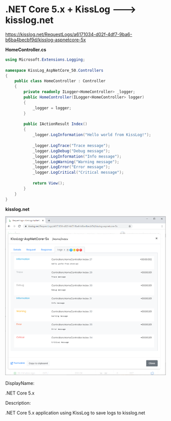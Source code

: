 # .NET Core 5.x + KissLog ---> kisslog.net

https://kisslog.net/RequestLogs/a6171034-d02f-4df7-9ba6-b6ba4becbf9d/kisslog-aspnetcore-5x

**HomeController.cs**

```csharp
using Microsoft.Extensions.Logging;

namespace KissLog_AspNetCore_50.Controllers
{
    public class HomeController : Controller
    {
        private readonly ILogger<HomeController> _logger;
        public HomeController(ILogger<HomeController> logger)
        {
            _logger = logger;
        }

        public IActionResult Index()
        {
            _logger.LogInformation("Hello world from KissLog!");

            _logger.LogTrace("Trace message");
            _logger.LogDebug("Debug message");
            _logger.LogInformation("Info message");
            _logger.LogWarning("Warning message");
            _logger.LogError("Error message");
            _logger.LogCritical("Critical message");

            return View();
        }
    }
}
```

**kisslog.net**

![kisslog.net](/src/KissLog-AspNetCore-50/KissLog-AspNetCore-50/wwwroot/KissLog-AspNetCore-50.png)

DisplayName:

.NET Core 5.x

Description:

.NET Core 5.x application using KissLog to save logs to kisslog.net
